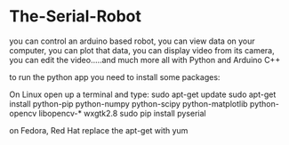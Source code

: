 # The-Serial-Robot
you can control an arduino based robot, you can view data on your computer, you can plot that data, you can display video from its camera, you can edit the video.....and much more all with Python and Arduino C++

to run the python app you need to install some packages:

On Linux open up a terminal and type:
sudo apt-get update
sudo apt-get install python-pip python-numpy python-scipy python-matplotlib python-opencv libopencv-* wxgtk2.8
sudo pip install pyserial

on Fedora, Red Hat replace  the apt-get with yum
